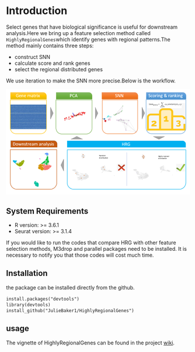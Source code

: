 Introduction
============

Select genes that have biological significance is useful for downstream
analysis.Here we bring up a feature selection method called
`HighlyRegionalGenes`which identify genes with regional patterns.The
method mainly contains three steps:

-   construct SNN
-   calculate score and rank genes
-   select the regional distributed genes

We use iteration to make the SNN more precise.Below is the workflow.

![workflow.png](https://github.com/JulieBaker1/HighlyRegionalGenes/blob/master/images/61e0650f339ebd15ded6f3ea569ef67.png)

System Requirements
-------------------

-   R version: &gt;= 3.6.1
-   Seurat version: &gt;= 3.1.4

If you would like to run the codes that compare HRG with other feature
selection methods, M3drop and parallel packages need to be installed. It
is necessary to notify you that those codes will cost much time.

Installation
------------

the package can be installed directly from the github.

    install.packages("devtools")
    library(devtools)
    install_github("JulieBaker1/HighlyRegionalGenes")

usage
-----

The vignette of HighlyRegionalGenes can be found in the project
[wiki](https://github.com/JulieBaker1/HighlyRegionalGenes/wiki).
